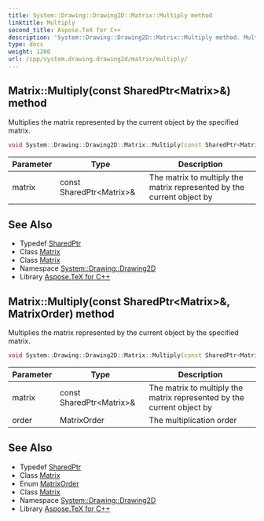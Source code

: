 ```yaml
---
title: System::Drawing::Drawing2D::Matrix::Multiply method
linktitle: Multiply
second_title: Aspose.TeX for C++
description: 'System::Drawing::Drawing2D::Matrix::Multiply method. Multiplies the matrix represented by the current object by the specified matrix in C++.'
type: docs
weight: 1200
url: /cpp/system.drawing.drawing2d/matrix/multiply/
---
```

## Matrix::Multiply(const SharedPtr\<Matrix\>\&) method


Multiplies the matrix represented by the current object by the specified matrix.

```cpp
void System::Drawing::Drawing2D::Matrix::Multiply(const SharedPtr<Matrix> &matrix)
```


| Parameter | Type | Description |
| --- | --- | --- |
| matrix | const SharedPtr\<Matrix\>\& | The matrix to multiply the matrix represented by the current object by |

## See Also

* Typedef [SharedPtr](../../../system/sharedptr/)
* Class [Matrix](../)
* Class [Matrix](../)
* Namespace [System::Drawing::Drawing2D](../../)
* Library [Aspose.TeX for C++](../../../)
## Matrix::Multiply(const SharedPtr\<Matrix\>\&, MatrixOrder) method


Multiplies the matrix represented by the current object by the specified matrix.

```cpp
void System::Drawing::Drawing2D::Matrix::Multiply(const SharedPtr<Matrix> &matrix, MatrixOrder order)
```


| Parameter | Type | Description |
| --- | --- | --- |
| matrix | const SharedPtr\<Matrix\>\& | The matrix to multiply the matrix represented by the current object by |
| order | MatrixOrder | The multiplication order |

## See Also

* Typedef [SharedPtr](../../../system/sharedptr/)
* Class [Matrix](../)
* Enum [MatrixOrder](../../matrixorder/)
* Class [Matrix](../)
* Namespace [System::Drawing::Drawing2D](../../)
* Library [Aspose.TeX for C++](../../../)
